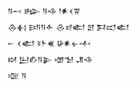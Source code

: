 <div class='block'>
<div class='line'>𒀀𒁁 𒈗 𒀀𒈾 𒁹𒀭𒌋𒐊</div>
<div class='line'>𒁲𒈬 𒅀𒀀𒅆 𒊮𒁀𒅗 𒇻 𒁕𒀊𒅗</div>
<div class='line'>𒀸 𒌋𒅗 𒂟𒈨𒌍 𒄩𒀭𒉡𒋾</div>
<div class='line'>𒊭 𒌨𒁓𒀀𒉌 𒌝𒈠 𒂗𒈾</div>
<div class='line'>𒉘 𒀀</div>
</div>